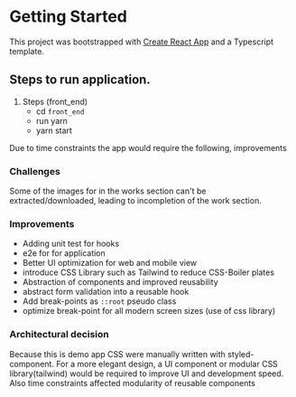 # Getting Started

This project was bootstrapped with [Create React App](https://github.com/facebook/create-react-app) and a Typescript template.

## Steps to run application.
1. Steps (front_end)
   * cd `front_end`
   * run yarn
   * yarn start

Due to time constraints the app would require the following, improvements

### Challenges
Some of the images for in the works section can't be extracted/downloaded, leading to incompletion of the work section.

### Improvements
* Adding unit test for hooks
* e2e for for application
* Better UI optimization for web and mobile view
* introduce CSS Library such as Tailwind to reduce CSS-Boiler plates
* Abstraction of components and improved reusability
* abstract form validation into a reusable hook
* Add break-points as `::root` pseudo class
* optimize break-point for all modern screen sizes (use of css library)


### Architectural decision
Because this is demo app CSS were manually written with styled-component. For a more elegant design, a UI component or modular CSS library(tailwind) would be required to improve UI and development speed.
Also time constraints affected modularity of reusable components
